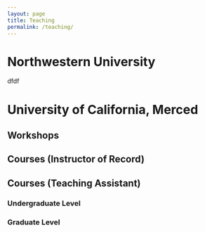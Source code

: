 ```yaml
---
layout: page
title: Teaching
permalink: /teaching/
---
```


# Northwestern University

dfdf

# University of California, Merced

## Workshops

## Courses (Instructor of Record)

## Courses (Teaching Assistant)

### Undergraduate Level

### Graduate Level
